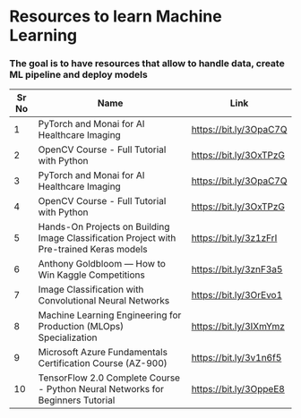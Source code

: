 # Resources to learn Machine Learning

### The goal is to have resources that allow to handle data, create ML pipeline and deploy models



| Sr No | Name                                                         | Link                                |
| ----- | ------------------------------------------------------------ | ----------------------------------- |
| 1     | PyTorch and Monai for AI Healthcare Imaging                  | https://bit.ly/3OpaC7Q              |
| 2     | OpenCV Course - Full Tutorial with Python                    | https://bit.ly/3OxTPzG              |
| 3     | PyTorch and Monai for AI Healthcare Imaging                  | https://bit.ly/3OpaC7Q              |
| 4     | OpenCV Course - Full Tutorial with Python                    | https://bit.ly/3OxTPzG              |
| 5     | Hands-On Projects on Building Image Classification Project with Pre-trained Keras models | https://bit.ly/3z1zFrI |
| 6    | Anthony Goldbloom — How to Win Kaggle Competitions | https://bit.ly/3znF3a5 |
| 7 | Image Classification with Convolutional Neural Networks | https://bit.ly/3OrEvo1 |
| 8 | Machine Learning Engineering for Production (MLOps) Specialization | https://bit.ly/3IXmYmz |
| 9 | Microsoft Azure Fundamentals Certification Course (AZ-900) | https://bit.ly/3v1n6f5 |
| 10 | TensorFlow 2.0 Complete Course - Python Neural Networks for Beginners Tutorial | https://bit.ly/3OppeE8 |

